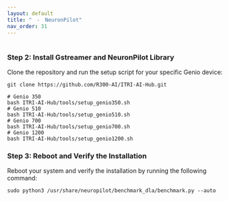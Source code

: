 ```yaml
---
layout: default
title: "　-　NeuronPilot"
nav_order: 31
---
```


# 
### Step 2: Install Gstreamer and NeuronPilot Library
Clone the repository and run the setup script for your specific Genio device:

```
git clone https://github.com/R300-AI/ITRI-AI-Hub.git

# Genio 350
bash ITRI-AI-Hub/tools/setup_genio350.sh
# Genio 510
bash ITRI-AI-Hub/tools/setup_genio510.sh
# Genio 700
bash ITRI-AI-Hub/tools/setup_genio700.sh
# Genio 1200
bash ITRI-AI-Hub/tools/setup_genio1200.sh
```

### Step 3: Reboot and Verify the Installation
Reboot your system and verify the installation by running the following command:

```
sudo python3 /usr/share/neuropilot/benchmark_dla/benchmark.py --auto
```
